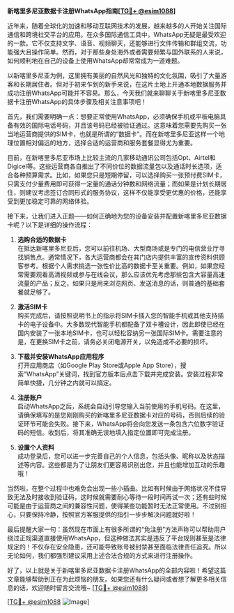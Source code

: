 **新喀里多尼亚数据卡注册WhatsApp指南[[TG💪+ @esim1088](https://t.me/s/esim1088)]**

近年来，随着全球化的加速和移动互联网技术的发展，越来越多的人开始关注国际通信和跨境社交平台的应用。在众多国际通信工具中，WhatsApp无疑是最受欢迎的一款。它不仅支持文字、语音、视频聊天，还能够进行文件传输和群组交流，功能强大且操作简单。然而，对于那些身处海外或者需要频繁与国外联系的人来说，如何顺利地在自己的设备上使用WhatsApp却常常成为一道难题。

以新喀里多尼亚为例，这里拥有美丽的自然风光和独特的文化氛围，吸引了大量游客和长期居住者。但对于初来乍到的新手来说，在这片土地上开通本地数据服务并成功注册WhatsApp可能并不容易。那么，今天我们就来聊聊关于新喀里多尼亚数据卡注册WhatsApp的具体步骤及相关注意事项吧！

首先，我们需要明确一点：想要正常使用WhatsApp，必须确保手机或平板电脑具备有效的国际电话号码，并且该号码已经被验证通过。这意味着您需要先购买一张当地运营商提供的SIM卡，也就是所谓的“数据卡”。而在新喀里多尼亚这样一个地理位置相对偏远的地方，选择合适的运营商和服务套餐显得尤为重要。

目前，在新喀里多尼亚市场上比较主流的几家移动通讯公司包括Opt、Airtel和Digicel等。这些运营商各自推出了不同价位的数据流量包以及通话时长选项，适合各种预算需求。比如，如果您只是短期停留，可以选择购买一张预付费SIM卡，只需支付少量费用即可获得一定量的通话分钟数和网络流量；而如果是计划长期居住，则建议考虑签订合同形式的服务协议，这样不仅能享受更优惠的价格，还能享受到更加稳定可靠的网络体验。

接下来，让我们进入正题——如何正确地为您的设备安装并配置新喀里多尼亚数据卡呢？以下是详细的操作流程：

1. **选购合适的数据卡**  
   在抵达新喀里多尼亚后，您可以前往机场、大型商场或是专门的电信营业厅寻找销售点。通常情况下，各大运营商都会在其门店内提供丰富的宣传资料供顾客参考。根据个人需求挑选一张性价比高的数据卡至关重要。例如，如果您经常需要观看高清视频或参与在线会议，那么应该优先考虑那些包含大容量高速流量的产品；反之，如果只是用来浏览网页、发送消息的话，则普通的基础套餐就足够了。

2. **激活SIM卡**  
   购买完成后，请按照说明书上的指示将SIM卡插入您的智能手机或其他支持插卡的电子设备中。大多数现代智能手机都配备了双卡槽设计，因此即使已经在国内安装了一张本地SIM卡，也可以轻松容纳另一张国际SIM卡。需要注意的是，在更换SIM卡之前，请务必关闭电源开关，以免造成不必要的损坏。

3. **下载并安装WhatsApp应用程序**  
   打开应用商店（如Google Play Store或Apple App Store），搜索“WhatsApp”关键词，找到官方版本后点击下载并完成安装。安装过程非常简单快捷，几分钟之内就可以搞定。

4. **注册账户**  
   启动WhatsApp之后，系统会自动引导您输入当前使用的手机号码。在这里，请确保填写的是您刚刚购买的新喀里多尼亚数据卡对应的号码，否则后续的验证环节可能会失败。接下来，WhatsApp将会向您发送一条包含六位数字验证码的短信。收到后，将其准确无误地填入指定位置即可完成注册。

5. **设置个人资料**  
   成功登录后，您可以进一步完善自己的个人信息，包括头像、昵称以及状态描述等内容。这些都是为了让朋友们更容易识别出您，并且也能增加互动的乐趣哦！

当然啦，在整个过程中也难免会出现一些小插曲。比如有时候由于网络状况不佳导致无法及时接收到验证码，这时候就需要耐心等待一段时间再试一次；还有些时候可能是由于运营商之间的兼容性问题，使得某些功能暂时无法正常使用。不过别担心，只要保持冷静，按照官方客服提供的指引一步步解决问题就好啦！

最后提醒大家一句：虽然现在市面上有很多所谓的“免注册”方法声称可以帮助用户绕过正规渠道直接使用WhatsApp，但这种做法其实是违反了平台规则甚至是法律规定的！不仅存在安全隐患，还可能导致账号被封禁甚至面临法律责任追究。所以无论如何，我们都强烈建议采用上述合法合规的方式来进行注册操作。

好了，以上就是关于新喀里多尼亚数据卡注册WhatsApp的全部内容啦！希望这篇文章能够帮助到正在为此烦恼的朋友。如果您还有什么疑问或者想了解更多相关信息的话，欢迎随时留言交流哦~ [[TG💪+ @esim1088](https://t.me/s/esim1088)] 

[[TG💪+ @esim1088](https://t.me/s/esim1088) ![Image](https://i.postimg.cc/4NQfJmqS/Snipaste-2025-05-13-00-14-12.png)]